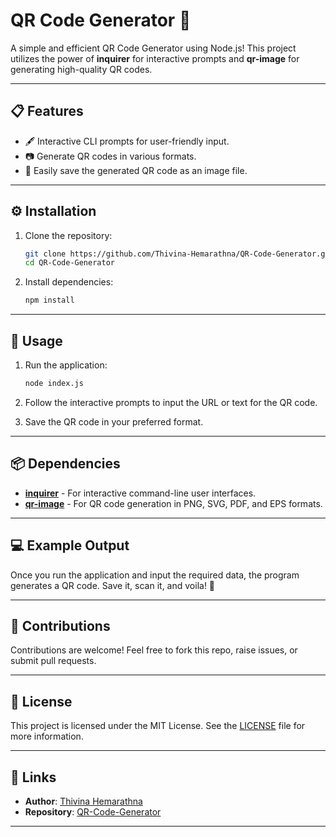 # QR Code Generator 🚀

A simple and efficient QR Code Generator using Node.js! This project utilizes the power of **inquirer** for interactive prompts and **qr-image** for generating high-quality QR codes.

---

## 📋 Features
- 🖋 Interactive CLI prompts for user-friendly input.
- 📷 Generate QR codes in various formats.
- 💾 Easily save the generated QR code as an image file.

---

## ⚙️ Installation

1. Clone the repository:
   ```bash
   git clone https://github.com/Thivina-Hemarathna/QR-Code-Generator.git
   cd QR-Code-Generator
   ```

2. Install dependencies:
   ```bash
   npm install
   ```

---

## 🚀 Usage

1. Run the application:
   ```bash
   node index.js
   ```

2. Follow the interactive prompts to input the URL or text for the QR code.

3. Save the QR code in your preferred format.

---

## 📦 Dependencies

- [**inquirer**](https://www.npmjs.com/package/inquirer) - For interactive command-line user interfaces.
- [**qr-image**](https://www.npmjs.com/package/qr-image) - For QR code generation in PNG, SVG, PDF, and EPS formats.

---

## 💻 Example Output

Once you run the application and input the required data, the program generates a QR code. Save it, scan it, and voila! 🎉

---

## 🌟 Contributions

Contributions are welcome! Feel free to fork this repo, raise issues, or submit pull requests.

---

## 📝 License

This project is licensed under the MIT License. See the [LICENSE](LICENSE) file for more information.

---

## 🔗 Links

- **Author**: [Thivina Hemarathna](https://github.com/Thivina-Hemarathna)
- **Repository**: [QR-Code-Generator](https://github.com/Thivina-Hemarathna/QR-Code-Generator)

---
